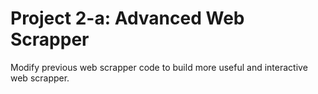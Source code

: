 # Project 2-a: Advanced Web Scrapper

Modify previous web scrapper code to build more useful and interactive web scrapper.
